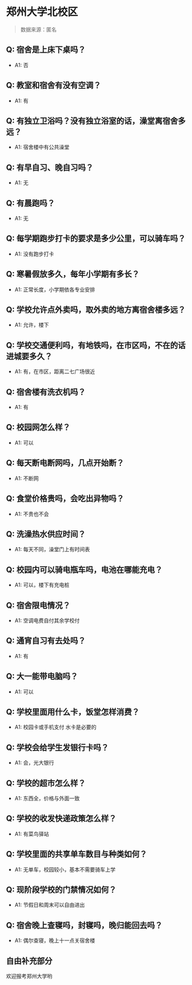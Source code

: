 # 郑州大学北校区

> 数据来源：匿名

## Q: 宿舍是上床下桌吗？

- A1: 否

## Q: 教室和宿舍有没有空调？

- A1: 有

## Q: 有独立卫浴吗？没有独立浴室的话，澡堂离宿舍多远？

- A1: 宿舍楼中有公共澡堂

## Q: 有早自习、晚自习吗？

- A1: 无

## Q: 有晨跑吗？

- A1: 无

## Q: 每学期跑步打卡的要求是多少公里，可以骑车吗？

- A1: 没有跑步打卡

## Q: 寒暑假放多久，每年小学期有多长？

- A1: 正常长度，小学期依各专业安排

## Q: 学校允许点外卖吗，取外卖的地方离宿舍楼多远？

- A1: 允许，楼下

## Q: 学校交通便利吗，有地铁吗，在市区吗，不在的话进城要多久？

- A1: 有，在市区，距离二七广场很近

## Q: 宿舍楼有洗衣机吗？

- A1: 有

## Q: 校园网怎么样？

- A1: 可以

## Q: 每天断电断网吗，几点开始断？

- A1: 不断网

## Q: 食堂价格贵吗，会吃出异物吗？

- A1: 不贵也不会

## Q: 洗澡热水供应时间？

- A1: 每天不同，澡堂门上有时间表

## Q: 校园内可以骑电瓶车吗，电池在哪能充电？

- A1: 可以，楼下有充电桩

## Q: 宿舍限电情况？

- A1: 空调电费自付其余学校付

## Q: 通宵自习有去处吗？

- A1: 有

## Q: 大一能带电脑吗？

- A1: 可以

## Q: 学校里面用什么卡，饭堂怎样消费？

- A1: 校园卡或手机支付 水卡是必要的

## Q: 学校会给学生发银行卡吗？

- A1: 会，光大银行

## Q: 学校的超市怎么样？

- A1: 东西全，价格与外面一致

## Q: 学校的收发快递政策怎么样？

- A1: 有菜鸟驿站

## Q: 学校里面的共享单车数目与种类如何？

- A1: 无单车，校园较小，基本不需要骑车上学

## Q: 现阶段学校的门禁情况如何？

- A1: 节假日和周末可以自由进出

## Q: 宿舍晚上查寝吗，封寝吗，晚归能回去吗？

- A1: 偶尔查寝，晚上十一点关宿舍楼

## 自由补充部分

欢迎报考郑州大学哟